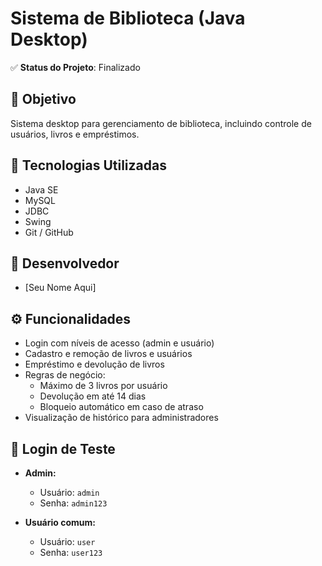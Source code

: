 # Sistema de Biblioteca (Java Desktop)

✅ **Status do Projeto**: Finalizado

## 🎯 Objetivo
Sistema desktop para gerenciamento de biblioteca, incluindo controle de usuários, livros e empréstimos.

## 🧪 Tecnologias Utilizadas
- Java SE
- MySQL
- JDBC
- Swing
- Git / GitHub

## 👤 Desenvolvedor
- [Seu Nome Aqui]

## ⚙️ Funcionalidades
- Login com níveis de acesso (admin e usuário)
- Cadastro e remoção de livros e usuários
- Empréstimo e devolução de livros
- Regras de negócio:
  - Máximo de 3 livros por usuário
  - Devolução em até 14 dias
  - Bloqueio automático em caso de atraso
- Visualização de histórico para administradores

## 🔐 Login de Teste
- **Admin:**  
  - Usuário: `admin`  
  - Senha: `admin123`

- **Usuário comum:**  
  - Usuário: `user`  
  - Senha: `user123`
